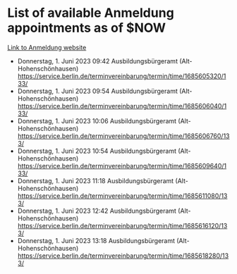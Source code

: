 # List of available Anmeldung appointments as of $NOW
[Link to Anmeldung website](https://service.berlin.de/terminvereinbarung/termin/tag.php?termin=1&anliegen[]=120686&dienstleisterlist=122210,122217,327316,122219,327312,122227,327314,122231,327346,122243,327348,122254,122252,329742,122260,329745,122262,329748,122271,327278,122273,327274,122277,327276,330436,122280,327294,122282,327290,122284,327292,122291,327270,122285,327266,122286,327264,122296,327268,150230,329760,122297,327286,122294,327284,122312,329763,122314,329775,122304,327330,122311,327334,122309,327332,317869,122281,327352,122279,329772,122283,122276,327324,122274,327326,122267,329766,122246,327318,122251,327320,122257,327322,122208,327298,122226,327300&herkunft=http%3A%2F%2Fservice.berlin.de%2Fdienstleistung%2F120686%2F)
- Donnerstag, 1. Juni 2023 09:42 Ausbildungsbürgeramt (Alt- Hohenschönhausen) https://service.berlin.de/terminvereinbarung/termin/time/1685605320/133/
- Donnerstag, 1. Juni 2023 09:54 Ausbildungsbürgeramt (Alt- Hohenschönhausen) https://service.berlin.de/terminvereinbarung/termin/time/1685606040/133/
- Donnerstag, 1. Juni 2023 10:06 Ausbildungsbürgeramt (Alt- Hohenschönhausen) https://service.berlin.de/terminvereinbarung/termin/time/1685606760/133/
- Donnerstag, 1. Juni 2023 10:54 Ausbildungsbürgeramt (Alt- Hohenschönhausen) https://service.berlin.de/terminvereinbarung/termin/time/1685609640/133/
- Donnerstag, 1. Juni 2023 11:18 Ausbildungsbürgeramt (Alt- Hohenschönhausen) https://service.berlin.de/terminvereinbarung/termin/time/1685611080/133/
- Donnerstag, 1. Juni 2023 12:42 Ausbildungsbürgeramt (Alt- Hohenschönhausen) https://service.berlin.de/terminvereinbarung/termin/time/1685616120/133/
- Donnerstag, 1. Juni 2023 13:18 Ausbildungsbürgeramt (Alt- Hohenschönhausen) https://service.berlin.de/terminvereinbarung/termin/time/1685618280/133/
